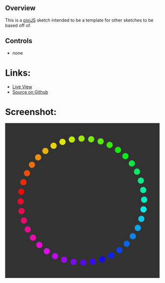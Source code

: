 ## Overview

This is a [pixiJS][pixijs-home] sketch intended to be a template for other sketches to be based off of.

## Controls

* none

# Links:

* [Live View][live-view]
* [Source on Github][source-code]

# Screenshot:

![screenshot][screenshot-01]

[pixijs-home]: https://pixijs.com/
[source-code]: https://github.com/brianhonohan/sketchbook/tree/master/pixijs/sketch-template/
[live-view]: https://brianhonohan.com/sketchbook/pixijs/sketch-template/
[screenshot-01]: ./screenshot-01.png
